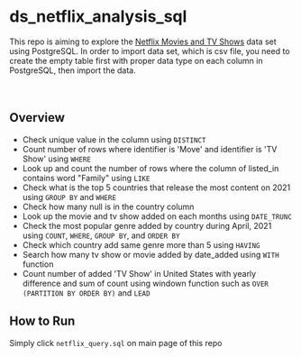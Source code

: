 # ds_netflix_analysis_sql

This repo is aiming to explore the [Netflix Movies and TV Shows](https://www.kaggle.com/shivamb/netflix-shows) data set using PostgreSQL. In order to import data set, which is csv file, you need to create the empty table first with proper data type on each column in PostgreSQL, then import the data.     
</br></br>

## Overview

- Check unique value in the column using `DISTINCT`
- Count number of rows where identifier is 'Move' and identifier is 'TV Show' using `WHERE`
- Look up and count the number of rows where the column of listed_in contains word "Family" using `LIKE`
- Check what is the top 5 countries that release the most content on 2021 using `GROUP BY` and `WHERE`
- Check how many null is in the country column
- Look up the movie and tv show added on each months using `DATE_TRUNC`
- Check the most popular genre added by country during April, 2021 using `COUNT`, `WHERE`, `GROUP BY`, and `ORDER BY`
- Check which country add same genre more than 5 using `HAVING`
- Search how many tv show or movie added by date_added using `WITH` function
- Count number of added 'TV Show' in United States with yearly difference and sum of count using windown function such as `OVER (PARTITION BY ORDER BY)` and `LEAD`

## How to Run

Simply click `netflix_query.sql` on main page of this repo
